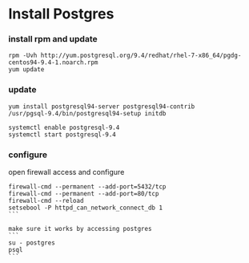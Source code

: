 Install Postgres
========================

### install rpm and update
```
rpm -Uvh http://yum.postgresql.org/9.4/redhat/rhel-7-x86_64/pgdg-centos94-9.4-1.noarch.rpm
yum update
```

### update 
```
yum install postgresql94-server postgresql94-contrib
/usr/pgsql-9.4/bin/postgresql94-setup initdb

systemctl enable postgresql-9.4
systemctl start postgresql-9.4
```

### configure
open firewall access and configure
````
firewall-cmd --permanent --add-port=5432/tcp
firewall-cmd --permanent --add-port=80/tcp
firewall-cmd --reload
setsebool -P httpd_can_network_connect_db 1
```

make sure it works by accessing postgres
```
su - postgres
psql
```